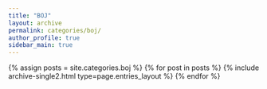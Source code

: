 ```yaml
---
title: "BOJ"
layout: archive
permalink: categories/boj/
author_profile: true
sidebar_main: true
---
```

{% assign posts = site.categories.boj %}
{% for post in posts %} {% include archive-single2.html type=page.entries_layout %} {% endfor %}